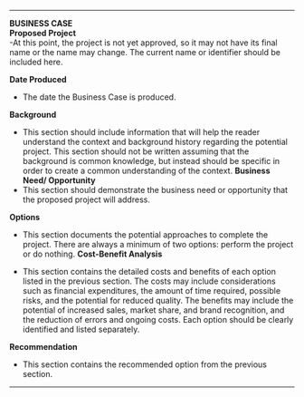   ---------------------------------------------------------------------------------------------------------------------------------------------------------------------------------------------------------------------------------------------------------------------------------------------------------------------------------------------------------------------------------------------------------------------------------------------------------------------------------- ------------------------------------------------------------------------------------------------------------------------------------------------------------------------------------------------------------------------------------------------------------------------------------------------------------------------------------
  **BUSINESS CASE**                                                                                                                                                                                                                                                                                                                                                                                                                                                                  
  **Proposed Project**  
  -At this point, the project is not yet approved, so it may not have its final name or the name may change. The current name or identifier should be included here.
 
 **Date Produced**                                                                                                                                                                                                                                                                                                                                                                                                                                                                 
 - The date the Business Case is produced.
  
  **Background**
  - This section should include information that will help the reader understand the context and background history regarding the potential project. This section should not be written assuming that the background is common knowledge, but instead should be specific in order to create a common understanding of the context.
  **Business Need/ Opportunity**
  - This section should demonstrate the business need or opportunity that the proposed project will address.
  
**Options**
  - This section documents the potential approaches to complete the project. There are always a minimum of two options: perform the project or do nothing.
  **Cost-Benefit Analysis**
    
  - This section contains the detailed costs and benefits of each option listed in the previous section. The costs may include considerations such as financial expenditures, the amount of time required, possible risks, and the potential for reduced quality. The benefits may include the potential of increased sales, market share, and brand recognition, and the reduction of errors and ongoing costs. Each option should be clearly identified and listed separately.   
                                                                                                                                                                                                                                                                                                                                                                                                                                                                                     
  **Recommendation**
  - This section contains the recommended option from the previous section.                                                                                                                                                                                                                                                                                                                                                                                                        
  ---------------------------------------------------------------------------------------------------------------------------------------------------------------------------------------------------------------------------------------------------------------------------------------------------------------------------------------------------------------------------------------------------------------------------------------------------------------------------------- ------------------------------------------------------------------------------------------------------------------------------------------------------------------------------------------------------------------------------------------------------------------------------------------------------------------------------------
